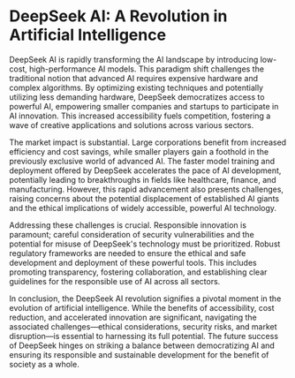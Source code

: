 # DeepSeek AI: A Revolution in Artificial Intelligence

DeepSeek AI is rapidly transforming the AI landscape by introducing low-cost, high-performance AI models. This paradigm shift challenges the traditional notion that advanced AI requires expensive hardware and complex algorithms.  By optimizing existing techniques and potentially utilizing less demanding hardware, DeepSeek democratizes access to powerful AI, empowering smaller companies and startups to participate in AI innovation.  This increased accessibility fuels competition, fostering a wave of creative applications and solutions across various sectors.

The market impact is substantial.  Large corporations benefit from increased efficiency and cost savings, while smaller players gain a foothold in the previously exclusive world of advanced AI. The faster model training and deployment offered by DeepSeek accelerates the pace of AI development, potentially leading to breakthroughs in fields like healthcare, finance, and manufacturing.  However, this rapid advancement also presents challenges, raising concerns about the potential displacement of established AI giants and the ethical implications of widely accessible, powerful AI technology.

Addressing these challenges is crucial.  Responsible innovation is paramount; careful consideration of security vulnerabilities and the potential for misuse of DeepSeek's technology must be prioritized.  Robust regulatory frameworks are needed to ensure the ethical and safe development and deployment of these powerful tools. This includes promoting transparency, fostering collaboration, and establishing clear guidelines for the responsible use of AI across all sectors.

In conclusion, the DeepSeek AI revolution signifies a pivotal moment in the evolution of artificial intelligence. While the benefits of accessibility, cost reduction, and accelerated innovation are significant, navigating the associated challenges—ethical considerations, security risks, and market disruption—is essential to harnessing its full potential.  The future success of DeepSeek hinges on striking a balance between democratizing AI and ensuring its responsible and sustainable development for the benefit of society as a whole.
```